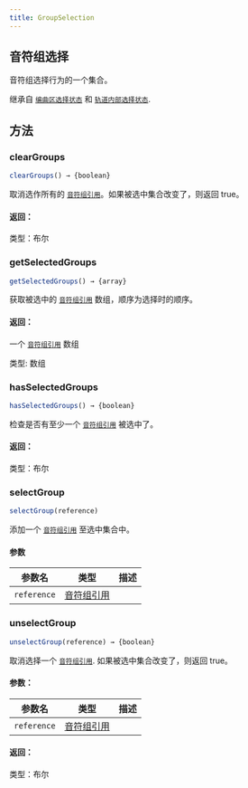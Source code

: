 ```yaml
---
title: GroupSelection
---
```


## 音符组选择

音符组选择行为的一个集合。

继承自 [`编曲区选择状态`](arrangement_selection_state.md) 和 [`轨道内部选择状态`](track_inner_selection_state.md).

## 方法

### clearGroups

```js
clearGroups() → {boolean}
```

取消选作所有的 [`音符组引用`](note_group_reference.md)。如果被选中集合改变了，则返回 true。

#### 返回：

类型：布尔

### getSelectedGroups

```js
getSelectedGroups() → {array}
```

获取被选中的 [`音符组引用`](note_group_reference.md) 数组，顺序为选择时的顺序。

#### 返回：

一个 [`音符组引用`](note_group_reference.md) 数组

类型: 数组

### hasSelectedGroups

```js
hasSelectedGroups() → {boolean}
```

检查是否有至少一个 [`音符组引用`](note_group_reference.md) 被选中了。

#### 返回：

类型：布尔

### selectGroup

```js
selectGroup(reference)
```

添加一个 [`音符组引用`](note_group_reference.md) 至选中集合中。

#### 参数

| 参数名 | 类型 | 描述 |
| --- | --- | --- |
| `reference` | [音符组引用](note_group_reference.md) |  |

### unselectGroup

```js
unselectGroup(reference) → {boolean}
```

取消选择一个 [`音符组引用`](note_group_reference.md). 如果被选中集合改变了，则返回 true。

#### 参数：

| 参数名 | 类型 | 描述 |
| --- | --- | --- |
| `reference` | [音符组引用](note_group_reference.md) |  |

#### 返回：

类型：布尔